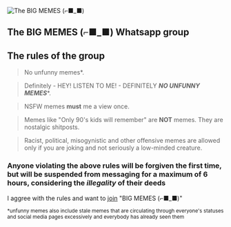 ![The BIG MEMES (⌐■_■)](https://suryacoaching.com/ssff/big.png)
## The BIG MEMES (⌐■_■) Whatsapp group

## The rules of the group

>No unfunny memes*.

>Definitely - HEY! LISTEN TO ME! - DEFINITELY ***NO UNFUNNY MEMES****.

>NSFW memes **must** me a view once.

>Memes like "Only 90's kids will remember" are **NOT** memes. They are nostalgic shitposts.

>Racist, political, misogynistic and other offensive memes are allowed only if you are joking and not seriously a low-minded creature.

### Anyone violating the above rules will be forgiven the first time, but will be suspended from messaging for a maximum of 6 hours, considering the *illegality* of their deeds

I aggree with the rules and want to [join](https://chat.whatsapp.com/CCBOT11CHKj83ROMdICfBN) "BIG MEMES (⌐■_■)"

<sub>*unfunny memes also include stale memes that are circulating through everyone's statuses and social media pages excessively and everybody has already seen them</sub>
